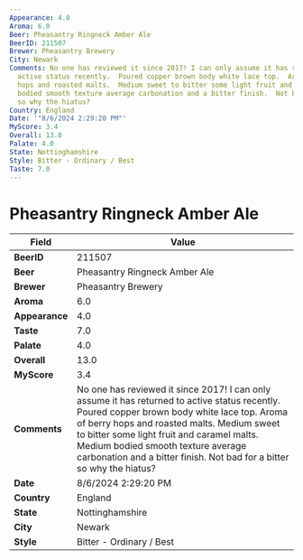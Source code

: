 ```yaml
---
Appearance: 4.0
Aroma: 6.0
Beer: Pheasantry Ringneck Amber Ale
BeerID: 211507
Brewer: Pheasantry Brewery
City: Newark
Comments: No one has reviewed it since 2017! I can only assume it has returned to
  active status recently.  Poured copper brown body white lace top.  Aroma of berry
  hops and roasted malts.  Medium sweet to bitter some light fruit and caramel malts.  Medium
  bodied smooth texture average carbonation and a bitter finish.  Not bad for a bitter
  so why the hiatus?
Country: England
Date: '"8/6/2024 2:29:20 PM"'
MyScore: 3.4
Overall: 13.0
Palate: 4.0
State: Nottinghamshire
Style: Bitter - Ordinary / Best
Taste: 7.0
---
```


# Pheasantry Ringneck Amber Ale

| Field         | Value |
|---------------|-------|
| **BeerID** | 211507 |
| **Beer** | Pheasantry Ringneck Amber Ale |
| **Brewer** | Pheasantry Brewery |
| **Aroma** | 6.0 |
| **Appearance** | 4.0 |
| **Taste** | 7.0 |
| **Palate** | 4.0 |
| **Overall** | 13.0 |
| **MyScore** | 3.4 |
| **Comments** | No one has reviewed it since 2017! I can only assume it has returned to active status recently.  Poured copper brown body white lace top.  Aroma of berry hops and roasted malts.  Medium sweet to bitter some light fruit and caramel malts.  Medium bodied smooth texture average carbonation and a bitter finish.  Not bad for a bitter so why the hiatus? |
| **Date** | 8/6/2024 2:29:20 PM |
| **Country** | England |
| **State** | Nottinghamshire |
| **City** | Newark |
| **Style** | Bitter - Ordinary / Best |
